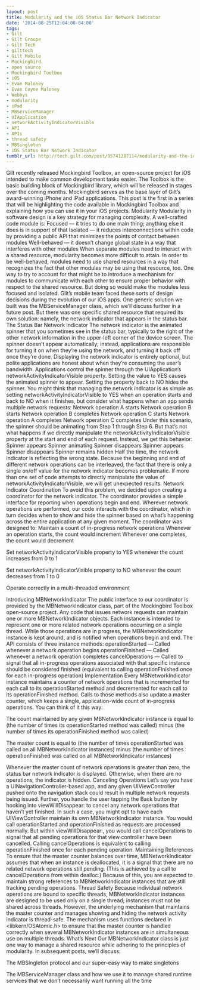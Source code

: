 ```yaml
---
layout: post
title: Modularity and the iOS Status Bar Network Indicator
date: '2014-08-25T12:04:00-04:00'
tags:
- Gilt
- Gilt Groupe
- Gilt Tech
- gilttech
- Gilt Mobile
- Mockingbird
- open source
- Mockingbird Toolbox
- iOS
- Evan Maloney
- Evan Coyne Maloney
- Webbys
- modularity
- iPad
- MBServiceManager
- UIApplication
- networkActivityIndicatorVisible
- API
- APIs
- thread safety
- MBSingleton
- iOS Status Bar Network Indicator
tumblr_url: http://tech.gilt.com/post/95741287114/modularity-and-the-ios-status-bar-network
---
```



Gilt recently released Mockingbird Toolbox, an open-source project for iOS intended to make common development tasks easier. The Toolbox is the basic building block of Mockingbird library, which will be released in stages over the coming months. Mockingbird serves as the base layer of Gilt’s award-winning iPhone and iPad applications.
This post is the first in a series that will be highlighting the code available in Mockingbird Toolbox and explaining how you can use it in your iOS projects.
Modularity
Modularity in software design is a key strategy for managing complexity. A well-crafted code module is:
Focused — it tries to do one main thing; anything else it does is in support of that
Isolated — it reduces interconnections within code by providing a public API that minimizes the points of contact between modules
Well-behaved — it doesn’t change global state in a way that interferes with other modules
When separate modules need to interact with a shared resource, modularity becomes more difficult to attain.
In order to be well-behaved, modules need to use shared resources in a way that recognizes the fact that other modules may be using that resource, too.
One way to try to account for that might be to introduce a mechanism for modules to communicate with each other to ensure proper behavior with respect to the shared resource. But doing so would make the modules less focused and isolated.
Gilt’s mobile team faced these sorts of design decisions during the evolution of our iOS apps. One generic solution we built was  the MBServiceManager class, which we’ll discuss further in a future post.
But there was one specific shared resource that required its own solution: namely, the network indicator that appears in the status bar.
The Status Bar Network Indicator
The network indicator is the animated spinner that you sometimes see in the status bar, typically to the right of the other network information in the upper-left corner of the device screen.
The spinner doesn’t appear automatically; instead, applications are responsible for turning it on when they’re using the network, and turning it back off once they’re done. Displaying the network indicator is entirely optional, but polite applications are honest about when they’re consuming the user’s bandwidth.
Applications control the spinner through the UIApplication’s networkActivityIndicatorVisible property. Setting the value to YES causes the animated spinner to appear. Setting the property back to NO hides the spinner.
You might think that managing the network indicator is as simple as setting networkActivityIndicatorVisible to YES when an operation starts and back to NO when it finishes, but consider what happens when an app sends multiple network requests:
Network operation A starts
Network operation B starts
Network operation B completes
Network operation C starts
Network operation A completes
Network operation C completes
Under this scenario, the spinner should be animating from Step 1 through Step 6.
But that’s not what happens if we directly manipulate the networkActivityIndicatorVisible property at the start and end of each request. Instead, we get this behavior:
Spinner appears
Spinner animating
Spinner disappears
Spinner appears
Spinner disappears
Spinner remains hidden
Half the time, the network indicator is reflecting the wrong state.
Because the beginning and end of different network operations can be interleaved, the fact that there is only a single on/off value for the network indicator becomes problematic. If more than one set of code attempts to directly manipulate the value of networkActivityIndicatorVisible, we will get unexpected results.
Network Indicator Coordination
To avoid this problem, we decided upon creating a coordinator for the network indicator. The coordinator provides a simple interface for reporting when operations begin and end. Wherever network operations are performed, our code interacts with the coordinator, which in turn decides when to show and hide the spinner based on what’s happening across the entire application at any given moment.
The coordinator was designed to:
Maintain a count of in-progress network operations
Whenever an operation starts, the count would increment
Whenever one completes, the count would decrement


Set networkActivityIndicatorVisible property to YES whenever the count increases from 0 to 1


Set networkActivityIndicatorVisible property to NO whenever the count decreases from 1 to 0


Operate correctly in a multi-threaded environment

Introducing MBNetworkIndicator
The public interface to our coordinator is provided by the MBNetworkIndicator class, part of the Mockingbird Toolbox open-source project.
Any code that issues network requests can maintain one or more MBNetworkIndicator objects. Each instance is intended to represent one or more related network operations occurring on a single thread. While those operations are in progress, the MBNetworkIndicator instance is kept around, and is notified when operations begin and end.
The API consists of three instance methods:
operationStarted — Called whenever a network operation begins
operationFinished — Called whenever a network operation completes
cancelOperations — Called to signal that all in-progress operations associated with that specific instance should be considered finished (equivalent to calling operationFinished once for each in-progress operation)
Implementation
Every MBNetworkIndicator instance maintains a counter of network operations that is incremented for each call to its operationStarted method and decremented for each call to its operationFinished method.
Calls to those methods also update a master counter, which keeps a single, application-wide count of in-progress operations.
You can think of it this way:

The count maintained by any given MBNetworkIndicator instance is equal to (the number of times its operationStarted method was called) minus (the number of times its operationFinished method was called)


The master count is equal to (the number of times operationStarted was called on all MBNetworkIndicator instances) minus (the number of times operationFinished was called on all MBNetworkIndicator instances)

Whenever the master count of network operations is greater than zero, the status bar network indicator is displayed. Otherwise, when there are no operations, the indicator is hidden.
Canceling Operations
Let’s say you have a UINavigationController-based app, and any given UIViewController pushed onto the navigation stack could result in multiple network requests being issued. Further, you handle the user tapping the Back button by hooking into viewWillDisappear: to cancel any network operations that haven’t yet finished.
In such a case, you might opt to have each UIViewController maintain its own MBNetworkIndicator instance. You would call operationStarted and operationFinished as requests are processed normally. But within viewWillDisappear:, you would call cancelOperations to signal that all pending operations for that view controller have been cancelled.
Calling cancelOperations is equivalent to calling operationFinished once for each pending operation.
Maintaining References
To ensure that the master counter balances over time, MBNetworkIndicator assumes that when an instance is deallocated, it is a signal that there are no related network operations still pending. (This is achieved by a call to cancelOperations from within dealloc.)
Because of this, you are expected to maintain strong references to MBNetworkIndicator instances that are still tracking pending operations.
Thread Safety
Because individual network operations are bound to specific threads, MBNetworkIndicator instances are designed to be used only on a single thread; instances must not be shared across threads.
However, the underlying mechanism that maintains the master counter and manages showing and hiding the network activity indicator is thread-safe.
The mechanism uses functions declared in <libkern/OSAtomic.h> to ensure that the master counter is handled correctly when several MBNetworkIndicator instances are in simultaneous use on multiple threads.
What’s Next
Our MBNetworkIndicator class is just one way to manage a shared resource while adhering to the principles of modularity.
In subsequent posts, we’ll discuss:

The MBSingleton protocol and our super-easy way to make singletons


The MBServiceManager class and how we use it to manage shared runtime services that we don’t necessarily want running all the time

